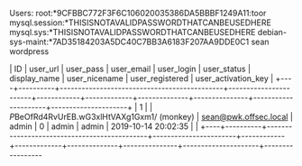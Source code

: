 Users:
root:*9CFBBC772F3F6C106020035386DA5BBBF1249A11:toor
mysql.session:*THISISNOTAVALIDPASSWORDTHATCANBEUSEDHERE
mysql.sys:*THISISNOTAVALIDPASSWORDTHATCANBEUSEDHERE
debian-sys-maint:*7AD35184203A5DC40C7BB3A6183F207AA9DDE0C1
sean
wordpress

| ID | user_url | user_pass                                   | user_email            | user_login | user_status | display_name | user_nicename | user_registered     | user_activation_key |
+----+----------+---------------------------------------------+-----------------------+------------+-------------+--------------+---------------+---------------------+---------------------+
| 1  | <blank>  | $P$BeOfRd4RvUrEB.wG3xlHtVAXg1Gxm1/ (monkey) | sean@pwk.offsec.local | admin      | 0           | admin        | admin         | 2019-10-14 20:02:35 | <blank>             |
+----+----------+---------------------------------------------+-----------------------+------------+-------------+--------------+---------------+---------------------+-----------------